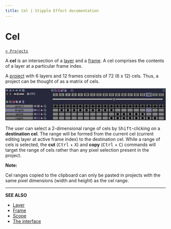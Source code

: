 ```yaml
---
title: Cel | Stipple Effect documentation
---
```


# Cel

[`< Projects`](./project.md)

A **cel** is an intersection of a [layer](./layer.md) and a [frame](./frame.md). A cel comprises the contents of a layer at a particular frame index.

A [project](./project.md) with 6 layers and 12 frames consists of 72 (6 x 12) cels. Thus, a project can be thought of as a matrix of cels.

![](./assets/graphics/cel-range.gif)

The user can select a 2-dimensional range of cels by <kbd>Shift</kbd>-clicking on a **destination cel**. The range will be formed from the current cel (current editing layer at active frame index) to the destination cel. While a range of cels is selected, the **cut** (<kbd>Ctrl</kbd> + <kbd>X</kbd>) and **copy** (<kbd>Ctrl</kbd> + <kbd>C</kbd>) commands will target the range of cels rather than any pixel selection present in the project.

**Note:**

Cel ranges copied to the clipboard can only be pasted in projects with the same pixel dimensions (width and height) as the cel range.

---

**SEE ALSO**

* [Layer](./layer.md)
* [Frame](./frame.md)
* [Scope](./scope.md)
* [The interface](./interface.md)

